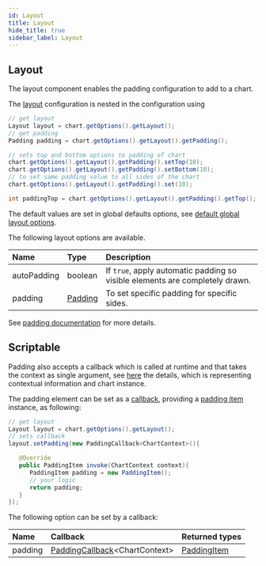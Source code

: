 ```yaml
---
id: Layout
title: Layout
hide_title: true
sidebar_label: Layout
---
```

## Layout

The layout component enables the padding configuration to add to a chart.

The [layout](https://pepstock-org.github.io/Charba/6.5/org/pepstock/charba/client/configuration/Layout.html) configuration is nested in the configuration using 

```java
// get layout
Layout layout = chart.getOptions().getLayout();
// get padding
Padding padding = chart.getOptions().getLayout().getPadding();

// sets top and bottom options to padding of chart
chart.getOptions().getLayout().getPadding().setTop(10);
chart.getOptions().getLayout().getPadding().setBottom(10);
// to set same padding value to all sides of the chart
chart.getOptions().getLayout().getPadding().set(10);

int paddingTop = chart.getOptions().getLayout().getPadding().getTop();
```

The default values are set in global defaults options, see [default global layout options](../defaults/DefaultsCharts#layout).

The following layout options are available. 

| Name | Type | Description
| :- | :- | :-
| autoPadding | boolean | If `true`, apply automatic padding so visible elements are completely drawn.
| padding | [Padding](https://pepstock-org.github.io/Charba/6.5/org/pepstock/charba/client/configuration/Padding.html) | To set specific padding for specific sides.

See [padding documentation](Commons#padding) for more details.

## Scriptable

Padding also accepts a callback which is called at runtime and that takes the context as single argument, see [here](ScriptableOptions#chart-context) the details, which is representing contextual information and chart instance.

The padding element can be set as a [callback](https://pepstock-org.github.io/Charba/6.5/org/pepstock/charba/client/callbacks/PaddingCallback.html), providing a [padding item](https://pepstock-org.github.io/Charba/6.5/org/pepstock/charba/client/items/PaddingItem.html) instance, as following:

```java
// get layout
Layout layout = chart.getOptions().getLayout();
// sets callback
layout.setPadding(new PaddingCallback<ChartContext>(){

   @Override
   public PaddingItem invoke(ChartContext context){
      PaddingItem padding = new PaddingItem(); 
      // your logic
      return padding;
   }
});
```

The following option can be set by a callback:

| Name | Callback | Returned types
| :- | :- | :- 
| padding | [PaddingCallback](https://pepstock-org.github.io/Charba/6.5/org/pepstock/charba/client/callbacks/PaddingCallback.html)&lt;ChartContext&gt; | [PaddingItem](https://pepstock-org.github.io/Charba/6.5/org/pepstock/charba/client/items/PaddingItem.html)
